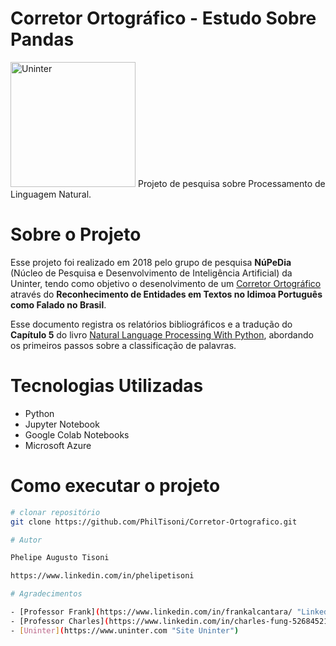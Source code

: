 # Corretor Ortográfico - Estudo Sobre Pandas
<img style = "width: 200px" src = "https://play-lh.googleusercontent.com/6zIE666yhnQimgBSH5fI-dZPlPom4ZdDH2M-lwszWA345oLYilfukSiTwpZL2sE9ves" alt = "Uninter">
Projeto de pesquisa sobre Processamento de Linguagem Natural.

# Sobre o Projeto

Esse projeto foi realizado em 2018 pelo grupo de pesquisa **NúPeDia** (Núcleo de Pesquisa e Desenvolvimento de Inteligência Artificial) da Uninter, tendo como objetivo o desenolvimento de um [Corretor Ortográfico](https://notebooks.azure.com/anon-xhazeq/libraries/intelartificial-aulas?page=2 "Corretor Ortográfico NúPeDia") através do **Reconhecimento de Entidades em Textos no Idimoa Português como Falado no Brasil**. 

Esse documento registra os relatórios bibliográficos e a tradução do **Capítulo 5** do livro [Natural Language Processing With Python](http://www.nltk.org/book "Livro Natural Language Processing With Python"), abordando os primeiros passos sobre a classificação de palavras.

# Tecnologias Utilizadas
- Python
- Jupyter Notebook
- Google Colab Notebooks
- Microsoft Azure

# Como executar o projeto
```bash
# clonar repositório
git clone https://github.com/PhilTisoni/Corretor-Ortografico.git

# Autor

Phelipe Augusto Tisoni

https://www.linkedin.com/in/phelipetisoni

# Agradecimentos

- [Professor Frank](https://www.linkedin.com/in/frankalcantara/ "Linkedin Frank Alcântara")
- [Professor Charles](https://www.linkedin.com/in/charles-fung-52684521/ "Linkedin Charles Fung")
- [Uninter](https://www.uninter.com "Site Uninter")
